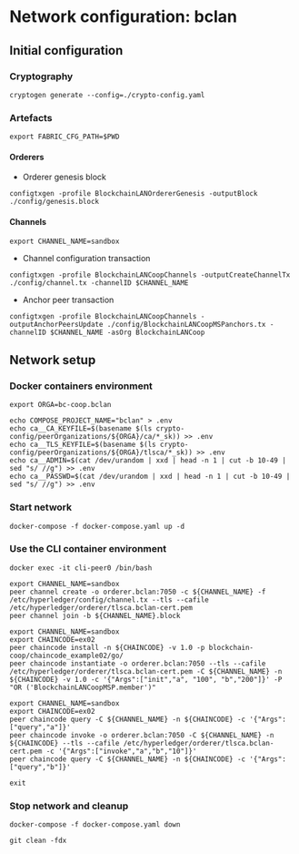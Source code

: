 # Network configuration: bclan


## Initial configuration


### Cryptography

```
cryptogen generate --config=./crypto-config.yaml
```

### Artefacts

```
export FABRIC_CFG_PATH=$PWD
```

#### Orderers

  * Orderer genesis block

```
configtxgen -profile BlockchainLANOrdererGenesis -outputBlock ./config/genesis.block
```

#### Channels

```
export CHANNEL_NAME=sandbox
```

  * Channel configuration transaction 

```
configtxgen -profile BlockchainLANCoopChannels -outputCreateChannelTx ./config/channel.tx -channelID $CHANNEL_NAME
```

  * Anchor peer transaction

```
configtxgen -profile BlockchainLANCoopChannels -outputAnchorPeersUpdate ./config/BlockchainLANCoopMSPanchors.tx -channelID $CHANNEL_NAME -asOrg BlockchainLANCoop
```

## Network setup

### Docker containers environment

```
export ORGA=bc-coop.bclan

echo COMPOSE_PROJECT_NAME="bclan" > .env
echo ca__CA_KEYFILE=$(basename $(ls crypto-config/peerOrganizations/${ORGA}/ca/*_sk)) >> .env
echo ca__TLS_KEYFILE=$(basename $(ls crypto-config/peerOrganizations/${ORGA}/tlsca/*_sk)) >> .env
echo ca__ADMIN=$(cat /dev/urandom | xxd | head -n 1 | cut -b 10-49 | sed "s/ //g") >> .env
echo ca__PASSWD=$(cat /dev/urandom | xxd | head -n 1 | cut -b 10-49 | sed "s/ //g") >> .env
```

### Start network

```
docker-compose -f docker-compose.yaml up -d
```

### Use the CLI container environment

```
docker exec -it cli-peer0 /bin/bash
```

```
export CHANNEL_NAME=sandbox
peer channel create -o orderer.bclan:7050 -c ${CHANNEL_NAME} -f /etc/hyperledger/config/channel.tx --tls --cafile /etc/hyperledger/orderer/tlsca.bclan-cert.pem
peer channel join -b ${CHANNEL_NAME}.block
```

```
export CHANNEL_NAME=sandbox
export CHAINCODE=ex02
peer chaincode install -n ${CHAINCODE} -v 1.0 -p blockchain-coop/chaincode_example02/go/
peer chaincode instantiate -o orderer.bclan:7050 --tls --cafile /etc/hyperledger/orderer/tlsca.bclan-cert.pem -C ${CHANNEL_NAME} -n ${CHAINCODE} -v 1.0 -c '{"Args":["init","a", "100", "b","200"]}' -P "OR ('BlockchainLANCoopMSP.member')"
```

```
export CHANNEL_NAME=sandbox
export CHAINCODE=ex02
peer chaincode query -C ${CHANNEL_NAME} -n ${CHAINCODE} -c '{"Args":["query","a"]}'
peer chaincode invoke -o orderer.bclan:7050 -C ${CHANNEL_NAME} -n ${CHAINCODE} --tls --cafile /etc/hyperledger/orderer/tlsca.bclan-cert.pem -c '{"Args":["invoke","a","b","10"]}'
peer chaincode query -C ${CHANNEL_NAME} -n ${CHAINCODE} -c '{"Args":["query","b"]}'
```

```
exit
```

### Stop network and cleanup

```
docker-compose -f docker-compose.yaml down
```

```
git clean -fdx
```



